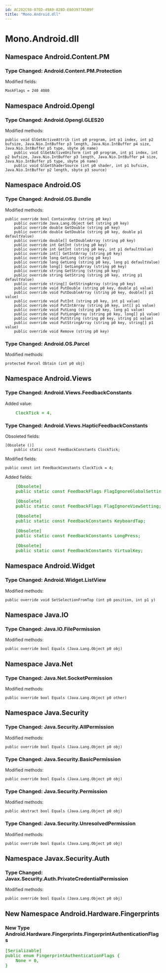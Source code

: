 ```yaml
---
id: AC282C98-07ED-49A9-828D-E603977A5B9F
title: "Mono.Android.dll"
---
```


# Mono.Android.dll

## Namespace Android.Content.PM

### Type Changed: Android.Content.PM.Protection

Modified fields:

```
MaskFlags = 240 4080
```

## Namespace Android.Opengl

### Type Changed: Android.Opengl.GLES20

Modified methods:

```
public void GlGetActiveAttrib (int p0 program, int p1 index, int p2 bufsize, Java.Nio.IntBuffer p3 length, Java.Nio.IntBuffer p4 size, Java.Nio.IntBuffer p5 type, sbyte p6 name)
	public void GlGetActiveUniform (int p0 program, int p1 index, int p2 bufsize, Java.Nio.IntBuffer p3 length, Java.Nio.IntBuffer p4 size, Java.Nio.IntBuffer p5 type, sbyte p6 name)
	public void GlGetShaderSource (int p0 shader, int p1 bufsize, Java.Nio.IntBuffer p2 length, sbyte p3 source)
```

## Namespace Android.OS

### Type Changed: Android.OS.Bundle

Modified methods:

```
public override bool ContainsKey (string p0 key)
	public override Java.Lang.Object Get (string p0 key)
	public override double GetDouble (string p0 key)
	public override double GetDouble (string p0 key, double p1 defaultValue)
	public override double[] GetDoubleArray (string p0 key)
	public override int GetInt (string p0 key)
	public override int GetInt (string p0 key, int p1 defaultValue)
	public override int[] GetIntArray (string p0 key)
	public override long GetLong (string p0 key)
	public override long GetLong (string p0 key, long p1 defaultValue)
	public override long[] GetLongArray (string p0 key)
	public override string GetString (string p0 key)
	public override string GetString (string p0 key, string p1 defaultValue)
	public override string[] GetStringArray (string p0 key)
	public override void PutDouble (string p0 key, double p1 value)
	public override void PutDoubleArray (string p0 key, double[] p1 value)
	public override void PutInt (string p0 key, int p1 value)
	public override void PutIntArray (string p0 key, int[] p1 value)
	public override void PutLong (string p0 key, long p1 value)
	public override void PutLongArray (string p0 key, long[] p1 value)
	public override void PutString (string p0 key, string p1 value)
	public override void PutStringArray (string p0 key, string[] p1 value)
	public override void Remove (string p0 key)
```

### Type Changed: Android.OS.Parcel

Modified methods:

```
protected Parcel Obtain (int p0 obj)
```

## Namespace Android.Views

### Type Changed: Android.Views.FeedbackConstants

Added value:

<pre style='color: green'>
	ClockTick = 4,
</pre>

### Type Changed: Android.Views.HapticFeedbackConstants

Obsoleted fields:

```
[Obsolete ()]
	public static const FeedbackConstants ClockTick;
```

Modified fields:

```
public const int FeedbackConstants ClockTick = 4;
```

Added fields:

<pre style='color: green'>
	[Obsolete]
	public static const FeedbackFlags FlagIgnoreGlobalSetting;

	[Obsolete]
	public static const FeedbackFlags FlagIgnoreViewSetting;

	[Obsolete]
	public static const FeedbackConstants KeyboardTap;

	[Obsolete]
	public static const FeedbackConstants LongPress;

	[Obsolete]
	public static const FeedbackConstants VirtualKey;
</pre>

## Namespace Android.Widget

### Type Changed: Android.Widget.ListView

Modified methods:

```
public override void SetSelectionFromTop (int p0 position, int p1 y)
```

## Namespace Java.IO

### Type Changed: Java.IO.FilePermission

Modified methods:

```
public override bool Equals (Java.Lang.Object p0 obj)
```

## Namespace Java.Net

### Type Changed: Java.Net.SocketPermission

Modified methods:

```
public override bool Equals (Java.Lang.Object p0 other)
```

## Namespace Java.Security

### Type Changed: Java.Security.AllPermission

Modified methods:

```
public override bool Equals (Java.Lang.Object p0 obj)
```

### Type Changed: Java.Security.BasicPermission

Modified methods:

```
public override bool Equals (Java.Lang.Object p0 obj)
```

### Type Changed: Java.Security.Permission

Modified methods:

```
public abstract bool Equals (Java.Lang.Object p0 obj)
```

### Type Changed: Java.Security.UnresolvedPermission

Modified methods:

```
public override bool Equals (Java.Lang.Object p0 obj)
```

## Namespace Javax.Security.Auth

### Type Changed: Javax.Security.Auth.PrivateCredentialPermission

Modified methods:

```
public override bool Equals (Java.Lang.Object p0 obj)
```

## New Namespace Android.Hardware.Fingerprints

### New Type Android.Hardware.Fingerprints.FingerprintAuthenticationFlags

<pre style='color: green'>
[Serializable]
public enum FingerprintAuthenticationFlags {
	None = 0,
}
</pre>
